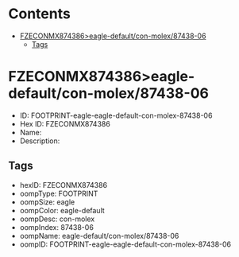 



Contents
========

* [FZECONMX874386>eagle-default/con-molex/87438-06](#fzeconmx874386eagle-defaultcon-molex87438-06)
	* [Tags](#tags)

# FZECONMX874386>eagle-default/con-molex/87438-06

- ID: FOOTPRINT-eagle-eagle-default-con-molex-87438-06
- Hex ID: FZECONMX874386
- Name: 
- Description: 

## Tags

- hexID: FZECONMX874386
- oompType: FOOTPRINT
- oompSize: eagle
- oompColor: eagle-default
- oompDesc: con-molex
- oompIndex: 87438-06
- oompName: eagle-default/con-molex/87438-06
- oompID: FOOTPRINT-eagle-eagle-default-con-molex-87438-06
